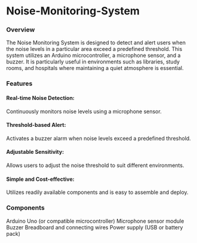 # Noise-Monitoring-System

### Overview
The Noise Monitoring System is designed to detect and alert users when the noise levels in a particular area exceed a predefined threshold. This system utilizes an Arduino microcontroller, a microphone sensor, and a buzzer. It is particularly useful in environments such as libraries, study rooms, and hospitals where maintaining a quiet atmosphere is essential.

### Features
#### Real-time Noise Detection: 
  Continuously monitors noise levels using a microphone sensor.
#### Threshold-based Alert: 
  Activates a buzzer alarm when noise levels exceed a predefined threshold.
#### Adjustable Sensitivity: 
  Allows users to adjust the noise threshold to suit different environments.
#### Simple and Cost-effective: 
Utilizes readily available components and is easy to assemble and deploy.
### Components
Arduino Uno (or compatible microcontroller)
Microphone sensor module
Buzzer
Breadboard and connecting wires
Power supply (USB or battery pack)
